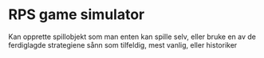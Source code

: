 # RPS game simulator
Kan opprette spillobjekt som man enten kan spille selv, eller bruke en av de ferdiglagde strategiene sånn som tilfeldig, mest vanlig, eller historiker
